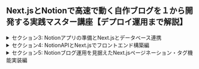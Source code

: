 ## Next.jsとNotionで高速で動く自作ブログを１から開発する実践マスター講座【デプロイ運用まで解説】

<details>
<summary> セクション3: Notionアプリの準備とNext.jsとデータベース連携 </summary>

| NO | 内容 |
| ---- | ---- |
| 6. | Notionアプリをインストールしてみよう |
| 7. | 【追加】次の動画におけるNext.jsの雛形を作る際の変更点 |
| 8. | Next.jsを使ってプロジェクトの雛形を準備しよう|
| 9. | TailwindCSSをNext.jsに導入してみよう |
| 10. | Next.jsにTypescriptを導入してみよう |
| 11. | NotionAPI用にNotionデータベースを作成してみよう |
| 12. | NotionデータベースIDとトークンを取得するインテグレーション作業をはじめよう |
</details>
<details>
<summary> セクション4: NotionAPIとNext.jsでフロントエンド構築編 </summary>

| NO | 内容 |
| ---- | ---- |
| 13. | 公式NotionAPI用ライブラリをインストールして使ってみよう |
| 14. | SSG（ISR）でNotionで投稿した記事を全て取得してみよう |
| 15. | 記事タイトルやタグ取得用のメタデータ取得関数を作ってみよう |
| 16. | Notionに投稿している記事のタグを全て取得してみよう |
| 17. | TailwindCSSを使って記事内容をブラウザに出力してみよう |
| 18. | ブログ用にレイアウトを調整してみよう |
| 19. | 【修正】ハイドレーションエラーになる場合の修正 |
| 20. | 全ページ共通のナビゲーションバーを作ってみよう |
| 21. | 動的ルーディングでNotion記事詳細ページを作成してみよう |
| 22. | 詳細記事のデータを取得するNotionAPIを実装しよう |
| 23. | SSG(ISR)ページにgetStaticPathsを設定してみよう |
| 24. | Slugのパス指定を動的に変更してみよう |
| 25. | notion-to-markdownライブラリを使って記事内容をマークダウンに変更しよう |
| 26. | ReactMarkdownライブラリでマークダウンをそのまま本文に書き換えてみよう |
| 27. | シンタックスハイライトでcodeタグを見やすく変更してみよう |
| 28. | 記事本文の文字フォントと大きさ、ダークモードへ変更してみよう |

</details>
<details>
<summary> セクション5: Notionブログ運用を見据えたNext.jsページネーション・タグ機能実装編 </summary>

| NO | 内容 |
| ---- | ---- |
| 29. | Notionデータベースに10記事追加してみよう |
| 30. | トップページではブログ記事を4つだけ投稿するように変更してみよう |
| 31. | もっとブログを見る専用ページを作成してみよう |
| 32. | 【修正】次の動画の修正点について |
| 33. | もっとブログを見る専用ページのレイアウトを変更してみよう |
| 34. | 閲覧中のページ数によって出力するブログを変更してみよう |
| 35. | getStaticPathsを閲覧ページ番号に応じて変更させてみよう |
| 36. | forループを使って動的パス設定に対応させよう |
| 37. | ページネーション実装をはじめてみよう |
| 38. | ページ番号をページ数に応じて出力してみよう |
| 39. | 【追加】ページネーション番号のリンクを設定しよう |
| 40. | タグ毎の詳細ページを作ってみよう |
| 41. | 全記事に対してフィルターをかけて指定したタグの記事だけ出力してみよう |
| 42. | タグ詳細ページが出力されないバグを修正してみよう |
| 43. | タグ動的ページのgetStatiacPathsを設定してみよう |
| 44. | ブログで投稿している全てのタグを重複なしで取り出してみよう |
<!-- | 45. | タグ詳細ページ用のページネーションを実装してみよう |
| 46. | 全記事リストまたはタグリストによってリンクさせる内容を変更してみよう |
| 47. | Topページにタグ検索コンポーネントを追加してみよう |
| 48. | タグ検索ができるようにタグのリンクを動的に変更してみよう |
| 49. | タグコンポーネントの追加と詳細ページのタグ検索リンクを追加しよう | -->

</details>
